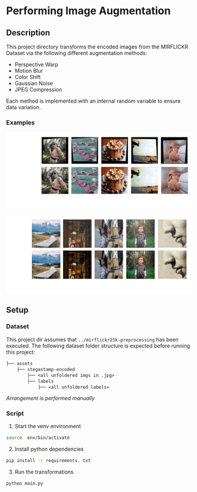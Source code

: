 # Performing Image Augmentation

## Description
This project directory transforms the encoded images from the MIRFLICKR Dataset via the following different augmentation methods:
- Perspective Warp
- Motion Blur
- Color Shift
- Gaussian Noise
- JPEG Compression

Each method is implemented with an internal random variable to ensure data variation.

### Examples

![alt-text-01](../Images/transformed.png)

![alt-text-02](../Images/noised.png)

## Setup

### Dataset

This project dir assumes that `../mirflickr25k-preprocessing` has been executed. The following dataset folder structure is expected before running this project: 

    ├── assets
        ├── stegastamp-encoded
            ├── <all unfoldered imgs in .jpg>
            ├── labels
                ├── <all unfoldered labels>

*Arrangement is performed manually*

### Script

1. Start the venv environment

```sh
source  env/bin/activate
```

2. Install python dependencies

```sh
pip install -r requirements. txt
```

3. Run the transformations

```sh
python main.py
```
